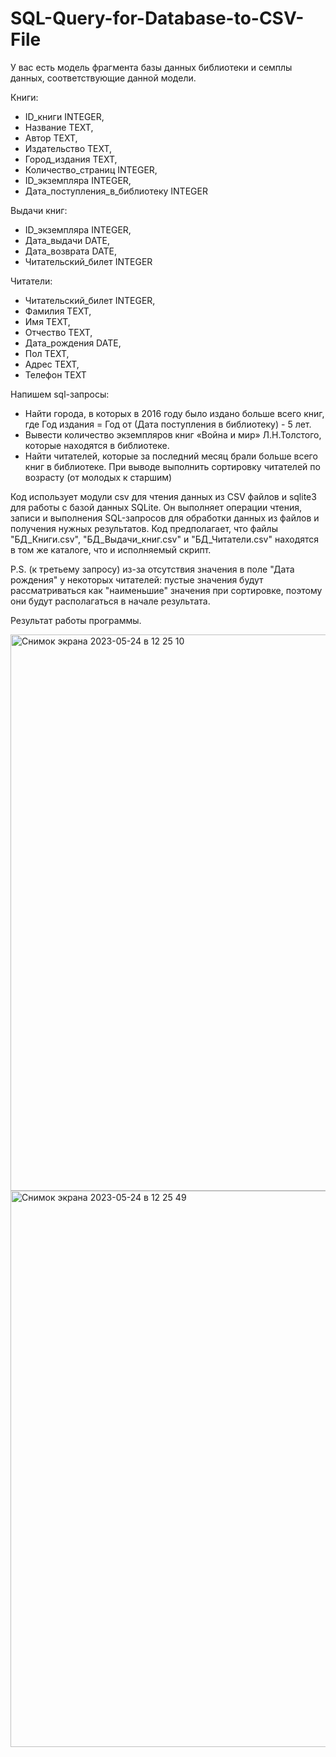 # SQL-Query-for-Database-to-CSV-File
У вас есть модель фрагмента базы данных библиотеки и семплы данных, соответствующие данной модели.

Книги:
- ID_книги INTEGER,
- Название TEXT,
- Автор TEXT,
- Издательство TEXT,
- Город_издания TEXT,
- Количество_страниц INTEGER,
- ID_экземпляра INTEGER,
- Дата_поступления_в_библиотеку INTEGER

Выдачи книг:
- ID_экземпляра INTEGER,
- Дата_выдачи DATE,
- Дата_возврата DATE,
- Читательский_билет INTEGER

Читатели:
- Читательский_билет INTEGER,
- Фамилия TEXT,
- Имя TEXT,
- Отчество TEXT,
- Дата_рождения DATE,
- Пол TEXT,
- Адрес TEXT,
- Телефон TEXT

Напишем sql-запросы:
- Найти города, в которых в 2016 году было издано больше всего книг, где Год издания = Год от (Дата поступления в библиотеку) - 5 лет.
- Вывести количество экземпляров книг «Война и мир» Л.Н.Толстого, которые находятся в библиотеке.
- Найти читателей, которые за последний месяц брали больше всего книг в библиотеке. При выводе выполнить сортировку читателей по возрасту (от молодых к старшим)

Код использует модули csv для чтения данных из CSV файлов и sqlite3 для работы с базой данных SQLite.
Он выполняет операции чтения, записи и выполнения SQL-запросов для обработки данных из файлов и получения нужных результатов.
Код предполагает, что файлы "БД_Книги.csv", "БД_Выдачи_книг.csv" и "БД_Читатели.csv" находятся в том же каталоге, что и исполняемый скрипт.

P.S. (к третьему запросу) из-за отсутствия значения в поле "Дата рождения" у некоторых читателей:
пустые значения будут рассматриваться как "наименьшие" значения при сортировке, поэтому они будут располагаться в начале результата.

Результат работы программы.

<img width="890" alt="Снимок экрана 2023-05-24 в 12 25 10" src="https://github.com/norabota/SQL-Query-for-Database-to-CSV-File/assets/106232552/946dfeec-0463-4326-83ba-7296a3ee40de">
<img width="890" alt="Снимок экрана 2023-05-24 в 12 25 49" src="https://github.com/norabota/SQL-Query-for-Database-to-CSV-File/assets/106232552/f826bc36-151b-4b6b-ae76-fbe588dca2c1">
